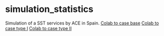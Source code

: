 # simulation_statistics
Simulation of a SST services by ACE in Spain. 
[Colab to case base](https://drive.google.com/file/d/1H4pbM6FmyPieS78yC1eNQzWSaCFL8Usz/view?usp=sharing)
[Colab to case type I](https://drive.google.com/file/d/1Y9hNU7-9vWl3weYNro_iQjc-NuZ_RtdC/view?usp=sharing)
[Colab to case type II](https://drive.google.com/file/d/1zMrYu3lDptqEmkbwW2KidDd68aQZlAny/view?usp=sharing)
